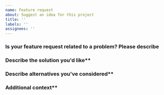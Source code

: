 ```yaml
---
name: Feature request
about: Suggest an idea for this project
title: ''
labels: ''
assignees: ''
---
```


### Is your feature request related to a problem? Please describe

<!--A clear and concise description of what the problem is. Ex. I'm always frustrated when [...]--->

### Describe the solution you'd like\*\*

<!--A clear and concise description of what you want to happen.--->

### Describe alternatives you've considered\*\*

<!--A clear and concise description of any alternative solutions or features you've considered.--->

### Additional context\*\*

<!--Add any other context or screenshots about the feature request here.--->
